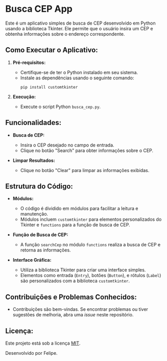 # Busca CEP App

Este é um aplicativo simples de busca de CEP desenvolvido em Python usando a biblioteca Tkinter. Ele permite que o usuário insira um CEP e obtenha informações sobre o endereço correspondente.

## Como Executar o Aplicativo:

1. **Pré-requisitos:**
   - Certifique-se de ter o Python instalado em seu sistema.
   - Instale as dependências usando o seguinte comando:
     ```
     pip install customtkinter
     ```

2. **Execução:**
   - Execute o script Python `busca_cep.py`.

## Funcionalidades:

- **Busca de CEP:**
  - Insira o CEP desejado no campo de entrada.
  - Clique no botão "Search" para obter informações sobre o CEP.

- **Limpar Resultados:**
  - Clique no botão "Clear" para limpar as informações exibidas.

## Estrutura do Código:

- **Módulos:**
  - O código é dividido em módulos para facilitar a leitura e manutenção.
  - Módulos incluem `customtkinter` para elementos personalizados do Tkinter e `functions` para a função de busca de CEP.

- **Função de Busca de CEP:**
  - A função `searchCep` no módulo `functions` realiza a busca de CEP e retorna as informações.

- **Interface Gráfica:**
  - Utiliza a biblioteca Tkinter para criar uma interface simples.
  - Elementos como entrada (`Entry`), botões (`Button`), e rótulos (`Label`) são personalizados com a biblioteca `customtkinter`.

## Contribuições e Problemas Conhecidos:

- Contribuições são bem-vindas. Se encontrar problemas ou tiver sugestões de melhoria, abra uma *issue* neste repositório.

## Licença:

Este projeto está sob a licença [MIT](LICENSE).

Desenvolvido por Felipe.